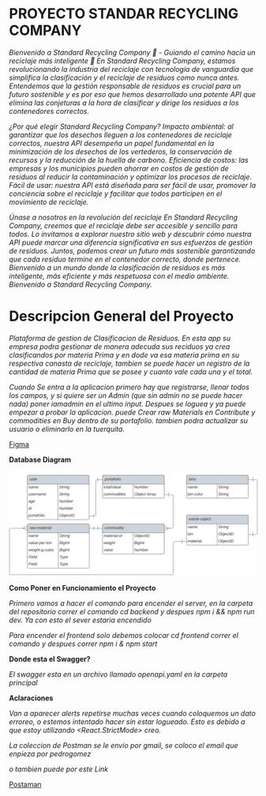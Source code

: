 # PROYECTO STANDAR RECYCLING COMPANY

*Bienvenido a Standard Recycling Company 🏢 - Guiando el camino hacia un reciclaje más inteligente 🌳
En Standard Recycling Company, estamos revolucionando la industria del reciclaje con tecnología de vanguardia que simplifica la clasificación y el reciclaje de residuos como nunca antes. Entendemos que la gestión responsable de residuos es crucial para un futuro sostenible y es por eso que hemos desarrollado una potente API que elimina las conjeturas a la hora de clasificar y dirige los residuos a los contenedores correctos.*

*¿Por qué elegir Standard Recycling Company?
Impacto ambiental: al garantizar que los desechos lleguen a los contenedores de reciclaje correctos, nuestra API desempeña un papel fundamental en la minimización de los desechos de los vertederos, la conservación de recursos y la reducción de la huella de carbono. Eficiencia de costos: las empresas y los municipios pueden ahorrar en costos de gestión de residuos al reducir la contaminación y optimizar los procesos de reciclaje. Fácil de usar: nuestra API está diseñada para ser fácil de usar, promover la conciencia sobre el reciclaje y facilitar que todos participen en el movimiento de reciclaje.*

*Únase a nosotros en la revolución del reciclaje
En Standard Recycling Company, creemos que el reciclaje debe ser accesible y sencillo para todos. Lo invitamos a explorar nuestro sitio web y descubrir cómo nuestra API puede marcar una diferencia significativa en sus esfuerzos de gestión de residuos. Juntos, podemos crear un futuro más sostenible garantizando que cada residuo termine en el contenedor correcto, donde pertenece. Bienvenido a un mundo donde la clasificación de residuos es más inteligente, más eficiente y más respetuosa con el medio ambiente. Bienvenido a Standard Recycling Company.*



# Descripcion General del Proyecto

*Plataforma de gestion de Clasificacion de Residuos. En esta app su empresa podra gestionar de manera adecuda sus reciduos ya crea clasificandos por materia Prima y en dode va esa materia prima en su respectiva canasta de reciclaje, tambien se puede hacer un registro de la cantidad de materia Prima que se posee y cuanto vale cada una y el total.*

*Cuando Se entra a la aplicacion primero hay que registrarse, llenar todos los campos, y si quiere ser un Admin (que sin admin no se puede hacer nada) poner iamadmin en el ultimo input. Despues se loguea y ya puede empezar a probar la aplicacion. puede Crear raw Materials en Contribute y commodities en Buy dentro de su portafolio. tambien podra actualizar su usuario o eliminarlo en la tuerquita.*

[Figma](https://www.figma.com/file/Z5t3LgB6zXUPHkJd9B9Dw6/standard-recycling-company?type=design&node-id=0%3A1&mode=design&t=830fS6n8opZKdRlc-1)

**Database Diagram**

![Alt text](https://raw.githubusercontent.com/campusricardo/PRE-Filtro_RicardoFranco/ffffb82eecad0853c8b81d7ced0845431fde7a0e/backend/standard-recycling-company.svg "Optional title")

**Como Poner en Funcionamiento el Proyecto**

*Primero vamos  a hacer el comando para encender el server, en la carpeta del repositorio correr el comando cd backend y despues npm i && npm run dev. Ya con esto el sever estaria encendido*

*Para encender el frontend solo debemos colocar cd frontend  correr el comando y despues correr npm i & npm start*



**Donde esta el Swagger?**

*El swagger esta en un archivo llamado openapi.yaml en la carpeta principal*

**Aclaraciones**

*Van a aparecer alerts repetirse muchas veces cuando coloquemos un dato erroreo, o estemos intentado hacer sin estar logueado. Esto es debido a que estoy utilizando   <React.StrictMode> creo.*

*La coleccion de Postman se le envio por gmail, se coloco el email que enpieza por pedrogomez*

*o tambien puede por este Link*

[Postaman](https://speeding-satellite-484644.postman.co/workspace/New-Team-Workspace~b08fd237-dfc0-43da-b17e-4d1fe462aa4f/collection/28220048-e09ba8a1-a1ea-4e7d-bdca-ad0180ed6c9f?action=share&creator=28220048)